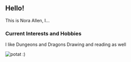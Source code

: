 ## Hello!

This is Nora Allen, I...

### Current Interests and Hobbies

I like Dungeons and Dragons
Drawing and reading as well

![potat :)](/assets/images/potat)
